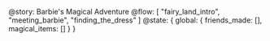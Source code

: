 @story: Barbie's Magical Adventure
@flow: [
    "fairy_land_intro",
    "meeting_barbie",
    "finding_the_dress"
]
@state: {
    global: {
        friends_made: [],
        magical_items: []
    }
}